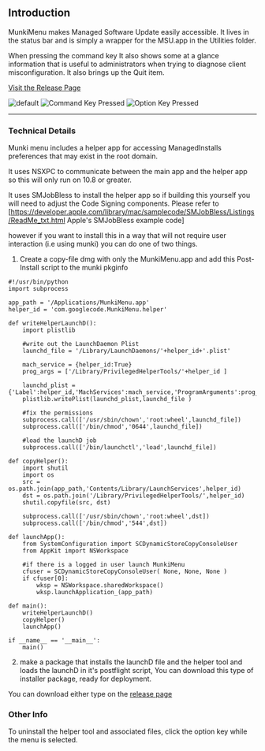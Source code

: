 ## Introduction
MunkiMenu makes Managed Software Update easily accessible.  It lives in the status bar and is simply a wrapper for the MSU.app in the Utilities folder. 

When pressing the command key It also shows some at a glance information that is useful to administrators when trying to diagnose client misconfiguration. It also brings up the Quit item.


[Visit the Release Page](https://github.com/eahrold/MunkiMenu/releases)

![default][default] ![Command Key Pressed][commandKey] ![Option Key Pressed][optionKey]



----
### Technical Details 
Munki menu includes a helper app for accessing ManagedInstalls preferences that may exist in the root domain.  

It uses NSXPC to communicate between the main app and the helper app so this will only run on 10.8 or greater.

It uses SMJobBless to install the helper app so if building this yourself you will need to adjust the Code Signing components. Please refer to [https://developer.apple.com/library/mac/samplecode/SMJobBless/Listings/ReadMe_txt.html  Apple's SMJobBless example code]

however if you want to install this in a way that will not require user interaction (i.e using munki) you can do one of two things.  

1. Create a copy-file dmg with only the MunkiMenu.app and add this Post-Install script  to the munki pkginfo

```
#!/usr/bin/python
import subprocess

app_path = '/Applications/MunkiMenu.app'
helper_id = 'com.googlecode.MunkiMenu.helper'

def writeHelperLaunchD():
    import plistlib
    
    #write out the LaunchDaemon Plist
    launchd_file = '/Library/LaunchDaemons/'+helper_id+'.plist'
    
    mach_service = {helper_id:True}
    prog_args = ['/Library/PrivilegedHelperTools/'+helper_id ]
    
    launchd_plist = {'Label':helper_id,'MachServices':mach_service,'ProgramArguments':prog_args}
    plistlib.writePlist(launchd_plist,launchd_file )

    #fix the permissions 
    subprocess.call(['/usr/sbin/chown','root:wheel',launchd_file])
    subprocess.call(['/bin/chmod','0644',launchd_file])
    
    #load the launchD job
    subprocess.call(['/bin/launchctl','load',launchd_file])

def copyHelper():
    import shutil
    import os
    src = os.path.join(app_path,'Contents/Library/LaunchServices',helper_id)
    dst = os.path.join('/Library/PrivilegedHelperTools/',helper_id)
    shutil.copyfile(src, dst)
    
    subprocess.call(['/usr/sbin/chown','root:wheel',dst])
    subprocess.call(['/bin/chmod','544',dst])
    
def launchApp():
    from SystemConfiguration import SCDynamicStoreCopyConsoleUser
    from AppKit import NSWorkspace
    
    #if there is a logged in user launch MunkiMenu
    cfuser = SCDynamicStoreCopyConsoleUser( None, None, None )
    if cfuser[0]:
        wksp = NSWorkspace.sharedWorkspace()
        wksp.launchApplication_(app_path)
    
def main():
    writeHelperLaunchD()
    copyHelper()
    launchApp()
    
if __name__ == '__main__':
    main()
```

2. make a package that installs the launchD file and the helper tool and loads the launchD in it's postflight script, You can download this type of installer package, ready for deployment.

You can download either type on the [release page](https://github.com/eahrold/MunkiMenu/releases)

### Other Info 
To uninstall the helper tool and associated files, click the option key while the menu is selected.


[default]:./tree/master/docs/default.png
[commandKey]:./tree/master/docs/commandKey.png
[optionKey]:./tree/master/docs/optionKey.png